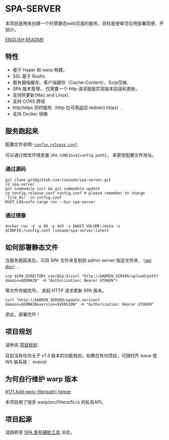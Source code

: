 # SPA-SERVER
本项目是用来创建一个托管静态web页面的服务，目标是使单页应用部署简便、开销少。

[ENGLISH README](./README.md)
## 特性
- 基于 Hyper 和 warp 构建。
- SSL 基于 Rustls.
- 服务器端缓存、客户端缓存（Cache-Content）、Gzip压缩.
- SPA 版本管理， 仅需要一个 http 请求就能实现版本回滚和更新。
- 支持热更新(Mac and Linux).
- 支持 CORS 跨域
- http/https 同时服务（http 也可用返回 redirect https）.
- 支持 Docker 镜像 

## 服务跑起来

配置文件说明: [`config.release.conf`](./config.release.conf). 

可以通过修改环境变量 `SPA_CONFIG=${config_path}`， 来更改配置文件地址。
### 通过源码
```shell
git clone git@github.com:timzaak/spa-server.git
cd spa-server
git submodule init && git submodule update
cp config.release.conf config.conf # please remember to change `file_dir` in config.conf
RUST_LOG=info cargo run --bin spa-server 
```
### 通过镜像
```shell
docker run -d -p 80 -p 443 -v $HOST_VOLUME:/data -v $CONFIG:/config.conf timzaak/spa-server:latest
```


## 如何部署静态文件


当服务跑起来后，可将 SPA 文件夹复制到 admin server 指定文件夹, （[api doc](./doc/Admin_Server_API.md)）.

```shell
scp $SPA_DIRECTORY user@ip:$(curl "http://$ADMIN_SERVER/upload/path?domain=$DOMAIN" -H "Authorization: Bearer $TOKEN")
```
等文件传输完毕， 发起 HTTP 请求更新 SPA 版本。
```shell
curl "http://$ADMIN_SERVER/update_version?domain=$DOMAIN&version=$VERSION" -H "Authorization: Bearer $TOKEN"
```

至此，部署完毕！

## 项目规划
请参阅 [项目规划](./doc/Roadmap.md).

目前没有任何关于 v1.3 版本的功能规划，如果您有何项目，可随时开 issue 或 WX 联系我： evenst 

## 为何自行维护 warp 版本
[#171 Add reply::file(path) helper](https://github.com/seanmonstar/warp/issues/171)

本项目用了很多 warp/src/filters/fs.rs 的私有API。

## 项目起源
请跳转至 [SPA 发布辅助工具](https://github.com/timzaak/blog/issues/80) 浏览。